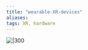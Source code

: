 ```yaml
---
title: "wearable-XR-devices"
aliases: 
tags: XR, hardware
---
```


![|300](https://i.imgur.com/M10WChz.png)
